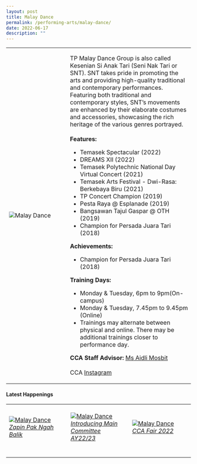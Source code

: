 ```yaml
---
layout: post
title: Malay Dance
permalink: /performing-arts/malay-dance/
date: 2022-06-17
description: ""
---
```


<div>
<table>
    <tr>
        <td style="width:33%"><image src="/images/CCA_malay_dance.jpg" style="display:block;margin-left:auto;margin-right:auto;" alt="Malay Dance"></image></td>
        <td>
            <p>
                TP Malay Dance Group is also called Kesenian Si Anak Tari (Seni Nak Tari or SNT). SNT takes pride in promoting the arts and providing high-quality traditional and contemporary performances. Featuring both traditional and contemporary styles, SNT’s movements are enhanced by their elaborate costumes and accessories, showcasing the rich heritage of the various genres portrayed.<br>
                <br>
                <b>Features:</b><br>
                <ul>
                  <li>Temasek Spectacular (2022)</li>
                    <li>DREAMS XII (2022)</li>
                    <li>Temasek Polytechnic National Day Virtual Concert (2021)</li>  
									<li>Temasek Arts Festival - Dwi-Rasa: Berkebaya Biru (2021)</li>
                    <li>TP Concert Champion (2019)</li>
                    <li>Pesta Raya @ Esplanade (2019)</li>
                    <li>Bangsawan Tajul Gaspar @ OTH (2019)</li>
                    <li>Champion for Persada Juara Tari (2018)</li>
                </ul>
                <b>Achievements:</b><br>
                <ul>
                    <li>Champion for Persada Juara Tari (2018)</li>
                </ul>
            </p>
            <p>
                <b>Training Days:</b><br>
                <ul>
                    <li>Monday & Tuesday, 6pm to 9pm(On-campus)</li>
                    <li>Monday & Tuesday, 7.45pm to 9.45pm (Online)</li>
                    <li>Trainings may alternate between physical and online. There may be additional trainings closer to performance day.</li>
                </ul>
            </p>
            <p>
                <b>CCA Staff Advisor:</b> <a href="mailto:Aidli_MOSBIT@tp.edu.sg">Ms Aidli Mosbit</a><br>
                <br>
                CCA <a href="https://www.instagram.com/keseniansianaktari">Instagram</a>
            </p>
        </td>
    </tr>
</table>
</div>

#### Latest Happenings

<table>
    <tr>
        <td style="width:33%"><br>
            <a href="https://www.instagram.com/p/CdUraqdgNbh/">
                <image src="/images/Arts/MDG_Zapin Pak Ngah Balik.png" style="display:block;margin-left:auto;margin-right:auto;" alt="Malay Dance">
                <h6 style="margin-top:0%">Zapin Pak Ngah Balik</h6>
                </image>
            </a>
        </td>
        <td style="width:33%"><br>
            <a href="https://www.instagram.com/p/CdDnCkLB8nk/">
                <image src="/images/Arts/MDG_Introducing Main Committee AY22-23.png" style="display:block;margin-left:auto;margin-right:auto;" alt="Malay Dance">
                <h6 style="margin-top:0%">Introducing Main Committee AY22/23</h6>
                </image>
            </a>
        </td>
        <td style="width:33%"><br>
            <a href="https://www.instagram.com/p/CcuPdcGrSOo/">
                <image src="/images/Arts/MDG_CCA Fair 2022.png" style="display:block;margin-left:auto;margin-right:auto;" alt="Malay Dance">
                <h6 style="margin-top:0%">CCA Fair 2022</h6>    
                </image>
            </a>
        </td>
    </tr>
</table>